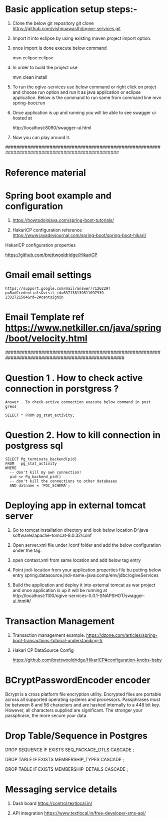 # Basic application setup steps:-
1. Clone the below git repository 
	git clone https://github.com/vishnuawasthi/ogive-services.git
	
2. Import it into eclipse by using existing maven project import option.

3. once import is done execute below command 
	
	mvn eclipse:eclipse
	
4. In order to build the project use 
	
	mvn clean install 
	
4. To run the ogive-services use below command or right click on projet and choose run option and run it as java 	application or eclipse application.
	Below is the command to run same from command line 
	mvn spring-boot:run
	
5. Once application is up and running you will be able to see swagger ui hosted at 
		
	http://localhost:8090/swagger-ui.html
	
6. Now you can play around it.				

#################################################################################################
# Reference material 

# Spring boot example and configuration 
1. https://howtodoinjava.com/spring-boot-tutorials/

2. HakariCP configuration reference 
  https://www.javadevjournal.com/spring-boot/spring-boot-hikari/
  
  HakariCP configuration properties 
  
  https://github.com/brettwooldridge/HikariCP
# Gmail email settings
	https://support.google.com/mail/answer/7126229?p=BadCredentials&visit_id=637138139811097939-    2332721584&rd=2#cantsignin  
	
# Email Template ref https://www.netkiller.cn/java/spring/boot/velocity.html
	
###################################################################################################  
# Question 1 .  How to check active connection in porstgress ?
    Answer . To check active connection execute below command in post gress 
    
    SELECT * FROM pg_stat_activity;
    
# Question 2. How to kill  connection in postgress sql 

	SELECT Pg_terminate_backend(pid) 
	FROM   pg_stat_activity 
	WHERE 
	  -- don't kill my own connection! 
	  pid <> Pg_backend_pid() 
	  -- don't kill the connections to other databases 
	  AND datname = 'POC_SCHEMA';
  
# Deploying app in external tomcat server 

1. Go to tomcat installation directory and look  below location 
	D:\java softwares\apache-tomcat-8.0.32\conf 
	
2. Open server.xml file under /conf folder and add the below configuration under the <GlobalNamingResources> tag.

<Resource       	      auth="Container"        
						   name="jdbc/ogiveServicesDev"
						   driverClassName="org.postgresql.Driver"
                           maxActive="10"
                           maxIdle="0"
                           maxWait="10000"
                           password="login@123"
                           username="POC_ADMIN"
                           type="javax.sql.DataSource"
                           url="jdbc:postgresql://localhost:5432/POC_SCHEMA" />	

3. open contaxt.xml from same location and add below tag entry


 <ResourceLink 
					name="jdbc/ogiveServices"
					global="jdbc/ogiveServicesDev" 
					auth="Container" 
		            type="javax.sql.DataSource" />
		            
		            
4. Point jndi-location from your application.properties file bu putting below entry 
spring.datasource.jndi-name=java:comp/env/jdbc/ogiveServices

5. Build the application and deploy it into external tomcat as war project and once application is up
it will be running at http://localhost:1100/ogive-services-0.0.1-SNAPSHOT/swagger-ui.html#/

# Transaction Management 

1. Transaction management  example.
   https://dzone.com/articles/spring-boot-transactions-tutorial-understanding-tr
   
2. Hakari CP DataSource Config 

   https://github.com/brettwooldridge/HikariCP#configuration-knobs-baby    

# BCryptPasswordEncoder encoder 

Bcrypt is a cross platform file encryption utility. Encrypted files are portable across all supported operating systems and processors. Passphrases must be between 8 and 56 characters and are hashed internally to a 448 bit key. However, all characters supplied are significant. The stronger your passphrase, the more secure your data.

# Drop Table/Sequence in Postgres

DROP SEQUENCE IF EXISTS SEQ_PACKAGE_DTLS  CASCADE ;

DROP TABLE  IF EXISTS MEMBERSHIP_TYPES  CASCADE ;

DROP TABLE  IF EXISTS MEMBERSHIP_DETAILS  CASCADE ;

# Messaging service details
1. Dash board 
	https://control.textlocal.in/
	
2. API integration 
	https://www.textlocal.in/free-developer-sms-api/
	
 		            